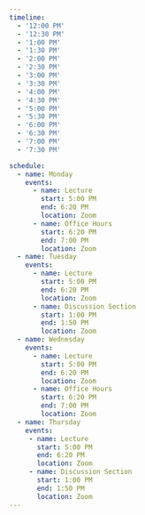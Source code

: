 ```yaml
---
timeline:
  - '12:00 PM'
  - '12:30 PM'
  - '1:00 PM'
  - '1:30 PM'
  - '2:00 PM'
  - '2:30 PM'
  - '3:00 PM'
  - '3:30 PM'
  - '4:00 PM'
  - '4:30 PM'
  - '5:00 PM'
  - '5:30 PM'
  - '6:00 PM'
  - '6:30 PM'
  - '7:00 PM'
  - '7:30 PM'

schedule:
  - name: Monday
    events:
      - name: Lecture
        start: 5:00 PM
        end: 6:20 PM
        location: Zoom
      - name: Office Hours
        start: 6:20 PM
        end: 7:00 PM
        location: Zoom
  - name: Tuesday
    events:
      - name: Lecture
        start: 5:00 PM
        end: 6:20 PM
        location: Zoom
      - name: Discussion Section
        start: 1:00 PM
        end: 1:50 PM
        location: Zoom
  - name: Wednesday
    events:
      - name: Lecture
        start: 5:00 PM
        end: 6:20 PM
        location: Zoom
      - name: Office Hours
        start: 6:20 PM
        end: 7:00 PM
        location: Zoom
  - name: Thursday
    events:
     - name: Lecture
       start: 5:00 PM
       end: 6:20 PM
       location: Zoom
     - name: Discussion Section
       start: 1:00 PM
       end: 1:50 PM
       location: Zoom
---
```

